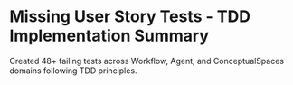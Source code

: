 # Missing User Story Tests - TDD Implementation Summary
Created 48+ failing tests across Workflow, Agent, and ConceptualSpaces domains following TDD principles.
